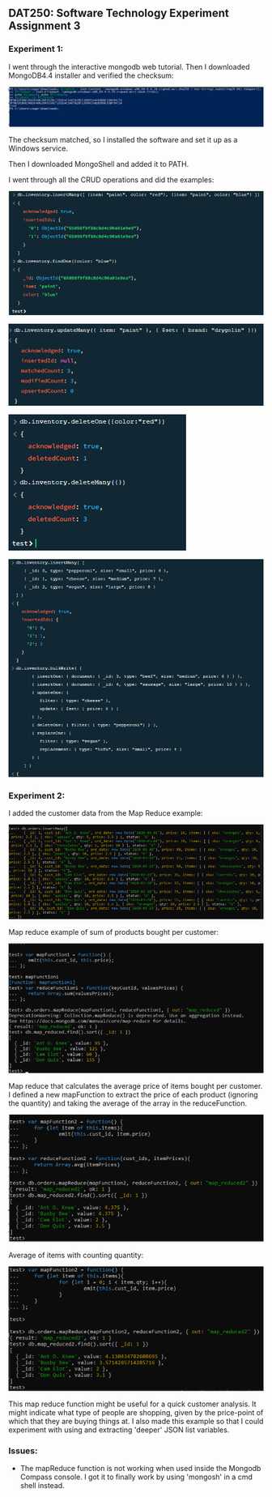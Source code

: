 ## DAT250: Software Technology Experiment Assignment 3

### Experiment 1:

I went through the interactive mongodb web tutorial.
Then I downloaded MongoDB4.4 installer and verified the checksum:

![img.png](Images/checksumValidation.png)

The checksum matched, so I installed the software and set it up as a Windows service.


Then I downloaded MongoShell and added it to PATH.

I went through all the CRUD operations and did the examples:

![img.png](Images/img0.png)

![img.png](Images/img1.png)

![img.png](Images/img.png)

![img_1.png](Images/img2.png)

### Experiment 2:
I added the customer data from the Map Reduce example:

![img.png](Images/customerData.png)

Map reduce example of sum of products bought per customer:

![img.png](Images/mapReduce.png)

Map reduce that calculates the average price of items bought per customer.
I defined a new mapFunction to extract the price of each product (ignoring the quantity) and taking the average of the array in the reduceFunction.

![img.png](Images/mapReduce2.png)

Average of items with counting quantity:

![img.png](Images/mapReduce2b.png)

This map reduce function might be useful for a quick customer analysis. 
It might indicate what type of people are shopping, given by the price-point of which that they are buying things at.
I also made this example so that I could experiment with using and extracting 'deeper' JSON list variables.

### Issues:
- The mapReduce function is not working when used inside the Mongodb Compass console. I got it to finally work by using 'mongosh' in a cmd shell instead.